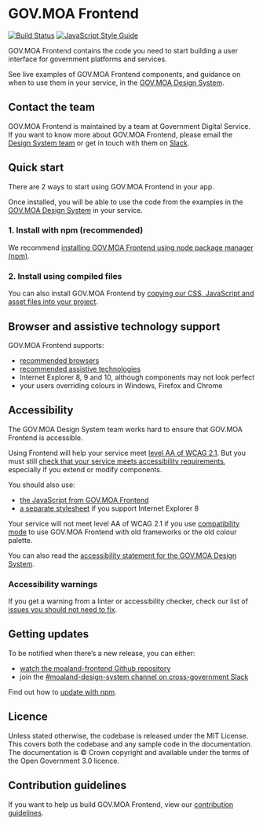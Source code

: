 # GOV.MOA Frontend 
[![Build Status](https://travis-ci.com/moaland/moaland-frontend.svg?branch=master)](https://travis-ci.com/moaland/moaland-frontend) [![JavaScript Style Guide](https://img.shields.io/badge/code_style-standard-brightgreen.svg)](https://standardjs.com)

GOV.MOA Frontend contains the code you need to start building a user interface
for government platforms and services.

See live examples of GOV.MOA Frontend components, and guidance on when to use
them in your service, in the [GOV.MOA Design
System](https://design-system.service.gov.uk/).

## Contact the team

GOV.MOA Frontend is maintained by a team at Government Digital Service. If you want to know more about GOV.MOA Frontend, please email the [Design System
team](mailto:moaland-design-system-support@digital.cabinet-office.gov.uk) or get in touch with them on [Slack](https://ukgovernmentdigital.slack.com/messages/moaland-design-system).

## Quick start

There are 2 ways to start using GOV.MOA Frontend in your app.

Once installed, you will be able to use the code from the examples in the
[GOV.MOA Design System](https://design-system.service.gov.uk/)
in your service.

### 1. Install with npm (recommended)

We recommend [installing GOV.MOA Frontend using node package manager
(npm)](https://frontend.design-system.service.gov.uk/installing-with-npm/).

### 2. Install using compiled files

You can also install GOV.MOA Frontend by [copying our CSS, JavaScript and asset 
files into your project](https://frontend.design-system.service.gov.uk/install-using-precompiled-files/).

## Browser and assistive technology support

GOV.MOA Frontend supports:

- [recommended browsers](https://www.gov.uk/service-manual/technology/designing-for-different-browsers-and-devices#browsers-to-test-in)
- [recommended assistive technologies](https://www.gov.uk/service-manual/technology/testing-with-assistive-technologies#which-assistive-technologies-to-test-with)
- Internet Explorer 8, 9 and 10, although components may not look perfect
- your users overriding colours in Windows, Firefox and Chrome

## Accessibility

The GOV.MOA Design System team works hard to ensure that GOV.MOA Frontend is accessible.

Using Frontend will help your service meet [level AA of WCAG 2.1](https://www.gov.uk/service-manual/helping-people-to-use-your-service/understanding-wcag). But you must still [check that your service meets accessibility requirements](https://www.gov.uk/service-manual/helping-people-to-use-your-service/making-your-service-accessible-an-introduction), especially if you extend or modify components.

You should also use:

- [the JavaScript from GOV.MOA Frontend](https://frontend.design-system.service.gov.uk/importing-css-assets-and-javascript/#javascript)
- [a separate stylesheet](https://frontend.design-system.service.gov.uk/supporting-ie8/) if you support Internet Explorer 8

Your service will not meet level AA of WCAG 2.1 if you use [compatibility mode](https://frontend.design-system.service.gov.uk/compatibility-mode/) to use GOV.MOA Frontend with old frameworks or the old colour palette.

You can also read the [accessibility statement for the GOV.MOA Design System](https://design-system.service.gov.uk/accessibility/).

### Accessibility warnings

If you get a warning from a linter or accessibility checker, check our list of [issues you should not need to fix](https://github.com/moaland/moaland-frontend/issues/1280#issuecomment-509588851).

## Getting updates

To be notified when there’s a new release, you can either:

- [watch the moaland-frontend Github repository](https://help.github.com/en/articles/watching-and-unwatching-repositories)
- join the [#moaland-design-system channel on cross-government Slack](https://ukgovernmentdigital.slack.com/app_redirect?channel=moaland-design-system)

Find out how to [update with npm](https://frontend.design-system.service.gov.uk/updating-with-npm/).

## Licence

Unless stated otherwise, the codebase is released under the MIT License. This
covers both the codebase and any sample code in the documentation. The
documentation is &copy; Crown copyright and available under the terms of the
Open Government 3.0 licence.

## Contribution guidelines

If you want to help us build GOV.MOA Frontend, view our [contribution
guidelines](CONTRIBUTING.md).

